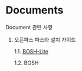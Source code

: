 # Documents
Document 관련 사항

1. 오픈파스 파스타 설치 가이드

	1.1. [BOSH-Lite](./Install_Guide/BOSH_Lite/OpenPaaS_PaaSTA_BOSH_Lite_install_guide.md)
 
	1.2. BOSH